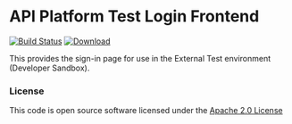 # API Platform Test Login Frontend

[![Build Status](https://travis-ci.org/hmrc/api-platform-test-login-frontend.svg)](https://travis-ci.org/hmrc/api-platform-test-login-frontend) [ ![Download](https://api.bintray.com/packages/hmrc/releases/api-platform-test-login-frontend/images/download.svg) ](https://bintray.com/hmrc/releases/api-platform-test-login-frontend/_latestVersion)

This provides the sign-in page for use in the External Test environment (Developer Sandbox). 


### License

This code is open source software licensed under the [Apache 2.0 License]("http://www.apache.org/licenses/LICENSE-2.0.html")
